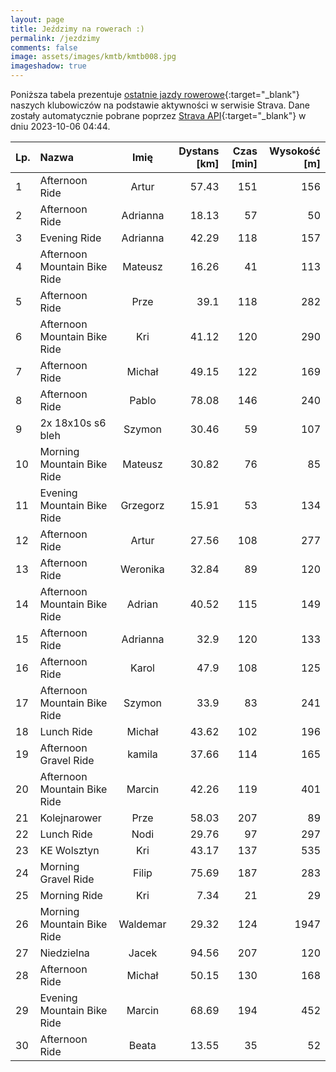```yaml
---
layout: page
title: Jeździmy na rowerach :)
permalink: /jezdzimy
comments: false
image: assets/images/kmtb/kmtb008.jpg
imageshadow: true
---
```


Poniższa tabela prezentuje [ostatnie jazdy rowerowe](https://www.strava.com/clubs/336381){:target="_blank"} naszych klubowiczów na podstawie aktywności w serwisie Strava. Dane zostały automatycznie pobrane poprzez [Strava API](https://developers.strava.com/docs/reference/#api-Clubs-getClubActivitiesById){:target="_blank"} w dniu 2023-10-06 04:44.

Lp. | Nazwa | Imię | Dystans [km] | Czas [min] | Wysokość [m]
:--- | :--- | :---: | ---: | ---: | ---:
1|Afternoon Ride|Artur|57.43|151|156
2|Afternoon Ride|Adrianna|18.13|57|50
3|Evening Ride|Adrianna|42.29|118|157
4|Afternoon Mountain Bike Ride|Mateusz|16.26|41|113
5|Afternoon Ride|Prze|39.1|118|282
6|Afternoon Mountain Bike Ride|Kri|41.12|120|290
7|Afternoon Ride|Michał|49.15|122|169
8|Afternoon Ride|Pablo|78.08|146|240
9|2x 18x10s s6 bleh|Szymon|30.46|59|107
10|Morning Mountain Bike Ride|Mateusz|30.82|76|85
11|Evening Mountain Bike Ride|Grzegorz|15.91|53|134
12|Afternoon Ride|Artur|27.56|108|277
13|Afternoon Ride|Weronika|32.84|89|120
14|Afternoon Mountain Bike Ride|Adrian|40.52|115|149
15|Afternoon Ride|Adrianna|32.9|120|133
16|Afternoon Ride|Karol|47.9|108|125
17|Afternoon Mountain Bike Ride|Szymon|33.9|83|241
18|Lunch Ride|Michał|43.62|102|196
19|Afternoon Gravel Ride|kamila|37.66|114|165
20|Afternoon Mountain Bike Ride|Marcin|42.26|119|401
21|Kolejnarower|Prze|58.03|207|89
22|Lunch Ride|Nodi|29.76|97|297
23|KE Wolsztyn|Kri|43.17|137|535
24|Morning Gravel Ride|Filip|75.69|187|283
25|Morning Ride|Kri|7.34|21|29
26|Morning Mountain Bike Ride|Waldemar|29.32|124|1947
27|Niedzielna|Jacek|94.56|207|120
28|Afternoon Ride|Michał|50.15|130|168
29|Evening Mountain Bike Ride|Marcin|68.69|194|452
30|Afternoon Ride|Beata|13.55|35|52
